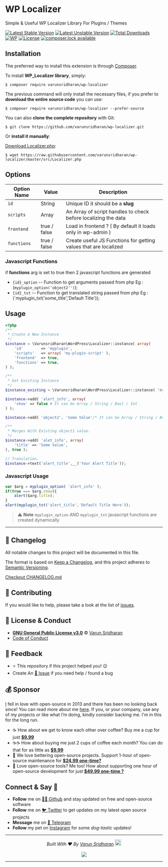 # WP Localizer
Simple & Useful WP Localizer Library For Plugins / Themes

[![Latest Stable Version][latest-stable-version-img]][latest-stable-version-link]
[![Latest Unstable Version][latest-Unstable-version-img]][latest-Unstable-version-link]
[![Total Downloads][total-downloads-img]][total-downloads-link]
[![WP][wpcs-img]][wpcs-link]
[![License][license-img]][license-link]
[![composer.lock available][composerlock-img]][composerlock-link]

## Installation
The preferred way to install this extension is through [Composer][composer].

To install **WP_Localizer library**, simply:

    $ composer require varunsridharan/wp-localizer

The previous command will only install the necessary files, if you prefer to **download the entire source code** you can use:

    $ composer require varunsridharan/wp-localizer --prefer-source

You can also **clone the complete repository** with Git:

    $ git clone https://github.com/varunsridharan/wp-localizer.git

Or **install it manually**:

[Download Localizer.php][downloadphp]:

    $ wget https://raw.githubusercontent.com/varunsridharan/wp-localizer/master/src/Localizer.php


## Options
| Option Name | Value | Description |
| --- | --- | --- |
| `id` |  String | Unique ID it should be a **slug** |
| `scripts` | Array |  An Array of script handles to check before localizing the data  |
| `frontend` | true / false |  Load in frontend ? ( By default it loads only in wp-admin )
| `functions` | true / false |  Create useful JS Functions for getting values that are localized

### Javascript Functions
if **functions** arg is set to true then 2 javascript functions are generated
* `{id}_option` -- Function to get arguments passed from php Eg : (`myplugin_option('object2'')`);
* `{id}_txt` -- Function to get translated string passed from php Eg : (`myplugin_txt('some_title','Default Title'));

## Usage

```php
<?php
/**
 * Create A New Instance
 */
$instance = \Varunsridharan\WordPress\Localizer::instance( array(
    'id'        => 'myplugin',
    'scripts'   => array( 'my-plugin-script' ),
    'frontend'  => true,
    'functions' => true,
) );

/**
 * Get Existing Instance
 */
$instance_existing = \Varunsridharan\WordPress\Localizer::instance( 'myplugin' );

$instance->add( 'alert_info', array(
    'show' => false # It can be Array / String / Bool / Int
) );

$instance->add( 'object2', 'Some Value'/* It can be Array / String / Bool / Int */ );

/**
 * Merges With Existing object1 value.
 */
$instance->add( 'alet_info', array(
	'title' => 'Some Value',
), true );

// Translation.
$instance->text('alert_title',__('Your Alert Title'));

```
### Javascript Usage
```javascript
var $arg = myplugin_option( 'alert_info' );
if(true === $arg.show){
	alert($arg.title);
}
alert(myplugin_txt('alert_title','Default Title Here'));
```

> ⚠️ **Note** `myplugin_option` AND `myplugin_txt` javascript functions are created dynamically 


---

<!-- START common-footer.mustache  -->
## 📝 Changelog
All notable changes to this project will be documented in this file.

The format is based on [Keep a Changelog](https://keepachangelog.com/en/1.0.0/),
and this project adheres to [Semantic Versioning](https://semver.org/spec/v2.0.0.html).

[Checkout CHANGELOG.md](https://github.com/varunsridharan/wp-localizer/blob/main/CHANGELOG.md)


## 🤝 Contributing
If you would like to help, please take a look at the list of [issues](https://github.com/varunsridharan/wp-localizer/issues/).


## 📜  License & Conduct
- [**GNU General Public License v3.0**](https://github.com/varunsridharan/wp-localizer/blob/main/LICENSE) © [Varun Sridharan](website)
- [Code of Conduct](https://github.com/varunsridharan/.github/blob/main/CODE_OF_CONDUCT.md)


## 📣 Feedback
- ⭐ This repository if this project helped you! :wink:
- Create An [🔧 Issue](https://github.com/varunsridharan/wp-localizer/issues/) if you need help / found a bug


## 💰 Sponsor
[I][twitter] fell in love with open-source in 2013 and there has been no looking back since! You can read more about me [here][website].
If you, or your company, use any of my projects or like what I’m doing, kindly consider backing me. I'm in this for the long run.

- ☕ How about we get to know each other over coffee? Buy me a cup for just [**$9.99**][buymeacoffee]
- ☕️☕️ How about buying me just 2 cups of coffee each month? You can do that for as little as [**$9.99**][buymeacoffee]
- 🔰         We love bettering open-source projects. Support 1-hour of open-source maintenance for [**$24.99 one-time?**][paypal]
- 🚀         Love open-source tools? Me too! How about supporting one hour of open-source development for just [**$49.99 one-time ?**][paypal]

<!-- Personl Links -->
[paypal]: https://sva.onl/paypal
[buymeacoffee]: https://sva.onl/buymeacoffee
[twitter]: https://sva.onl/twitter/
[website]: https://sva.onl/website/


## Connect & Say 👋
- **Follow** me on [👨‍💻 Github][github] and stay updated on free and open-source software
- **Follow** me on [🐦 Twitter][twitter] to get updates on my latest open source projects
- **Message** me on [📠 Telegram][telegram]
- **Follow** my pet on [Instagram][sofythelabrador] for some _dog-tastic_ updates!

<!-- Personl Links -->
[sofythelabrador]: https://www.instagram.com/sofythelabrador/
[github]: https://sva.onl/github/
[twitter]: https://sva.onl/twitter/
[telegram]: https://sva.onl/telegram/


---

<p align="center">
<i>Built With ♥ By <a href="https://sva.onl/twitter"  target="_blank" rel="noopener noreferrer">Varun Sridharan</a> <a href="https://en.wikipedia.org/wiki/India">
   <img src="https://cdn.svarun.dev/flag-india.jpg" width="20px"/></a> </i> <br/><br/>
   <img src="https://cdn.svarun.dev/codeispoetry.png"/>
</p>

---


<!-- END common-footer.mustache  -->


[composer]: http://getcomposer.org/download/
[downloadphp]:https://raw.githubusercontent.com/varunsridharan/wp-localizer/master/src/Localizer.php


[latest-stable-version-img]: https://poser.pugx.org/varunsridharan/wp-localizer/version
[latest-Unstable-version-img]: https://poser.pugx.org/varunsridharan/wp-localizer/v/unstable
[total-downloads-img]: https://poser.pugx.org/varunsridharan/wp-localizer/downloads
[Latest-Unstable-version-img]: https://poser.pugx.org/varunsridharan/wp-localizer/v/unstable
[wpcs-img]: https://img.shields.io/badge/WordPress-Standar-1abc9c.svg
[license-img]: https://poser.pugx.org/varunsridharan/wp-localizer/license
[composerlock-img]: https://poser.pugx.org/varunsridharan/wp-localizer/composerlock

[latest-stable-version-link]: https://packagist.org/packages/varunsridharan/wp-localizer
[latest-Unstable-version-link]: https://packagist.org/packages/varunsridharan/wp-localizer
[total-downloads-link]: https://packagist.org/packages/varunsridharan/wp-localizer
[Latest-Unstable-Version-link]: https://packagist.org/packages/varunsridharan/wp-localizer
[wpcs-link]: https://github.com/WordPress-Coding-Standards/WordPress-Coding-Standards/
[license-link]: https://packagist.org/packages/varunsridharan/wp-localizer
[composerlock-link]: https://packagist.org/packages/varunsridharan/wp-localizer
